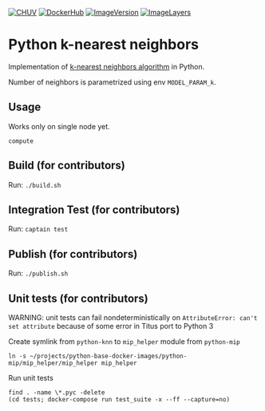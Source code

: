 [![CHUV](https://img.shields.io/badge/CHUV-LREN-AF4C64.svg)](https://www.unil.ch/lren/en/home.html) [![DockerHub](https://img.shields.io/badge/docker-hbpmip%2Fpython--sgd-regression-008bb8.svg)](https://hub.docker.com/r/hbpmip/python-knn/)
[![ImageVersion](https://images.microbadger.com/badges/version/hbpmip/python-knn.svg)](https://hub.docker.com/r/hbpmip/python-knn/tags "hbpmip/python-knn image tags")
[![ImageLayers](https://images.microbadger.com/badges/image/hbpmip/python-knn.svg)](https://microbadger.com/#/images/hbpmip/python-knn "hbpmip/python-knn on microbadger")

# Python k-nearest neighbors

Implementation of [k-nearest neighbors algorithm](https://en.wikipedia.org/wiki/K-nearest_neighbors_algorithm) in Python.

Number of neighbors is parametrized using env `MODEL_PARAM_k`.


## Usage

Works only on single node yet.

`compute`


## Build (for contributors)

Run: `./build.sh`


## Integration Test (for contributors)

Run: `captain test`


## Publish (for contributors)

Run: `./publish.sh`


## Unit tests (for contributors)

WARNING: unit tests can fail nondeterministically on `AttributeError: can't set attribute` because of some error
in Titus port to Python 3

Create symlink from `python-knn` to `mip_helper` module from `python-mip`
```
ln -s ~/projects/python-base-docker-images/python-mip/mip_helper/mip_helper mip_helper
```
Run unit tests
```
find . -name \*.pyc -delete
(cd tests; docker-compose run test_suite -x --ff --capture=no)
```
